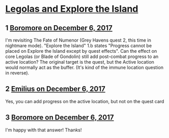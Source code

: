 # [Legolas and Explore the Island](https://community.fantasyflightgames.com/topic/264796-legolas-and-explore-the-island/)

## 1 [Boromore on December 6, 2017](https://community.fantasyflightgames.com/topic/264796-legolas-and-explore-the-island/?do=findComment&comment=3112580)

I'm revisiting The Fate of Numenor (Grey Havens quest 2, this time in nightmare mode). "Explore the Island" 1.b states "Progress cannot be placed on Explore the Island except by quest effects". Can the effect on core Legolas (or Blade of Gondolin) still add post-combat progress to an active location? The original target is the quest, but the Active location would normally act as the buffer. (It's kind of the immune location question in reverse).   

## 2 [Emilius on December 6, 2017](https://community.fantasyflightgames.com/topic/264796-legolas-and-explore-the-island/?do=findComment&comment=3112599)

Yes, you can add progress on the active location, but not on the quest card

## 3 [Boromore on December 6, 2017](https://community.fantasyflightgames.com/topic/264796-legolas-and-explore-the-island/?do=findComment&comment=3112612)

I'm happy with that answer! Thanks!

